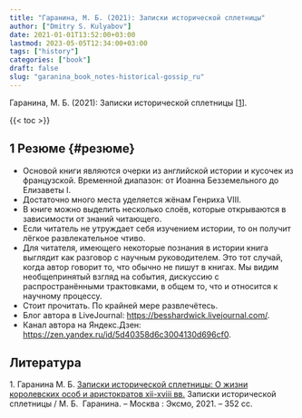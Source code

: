 ```yaml
---
title: "Гаранина, М. Б. (2021): Записки исторической сплетницы"
author: ["Dmitry S. Kulyabov"]
date: 2021-01-01T13:52:00+03:00
lastmod: 2023-05-05T12:34:00+03:00
tags: ["history"]
categories: ["book"]
draft: false
slug: "garanina_book_notes-historical-gossip_ru"
---
```


Гаранина, М. Б. (2021): Записки исторической сплетницы  [<a href="#citeproc_bib_item_1">1</a>].

<!--more-->

{{< toc >}}


## <span class="section-num">1</span> Резюме {#резюме}

-   Основой книги являются очерки из английской истории и кусочек из французской. Временной диапазон: от Иоанна Безземельного до Елизаветы I.
-   Достаточно много места уделяется жёнам Генриха VIII.
-   В книге можно выделить несколько слоёв, которые открываются в зависимости от знаний читающего.
-   Если читатель не утруждает себя изучением истории, то он получит лёгкое развлекательное чтиво.
-   Для читателя, имеющего некоторые познания в истории книга выглядит как разговор с научным руководителем. Это тот случай, когда автор говорит то, что обычно не пишут в книгах. Мы видим необщепринятый взгляд на события, дискуссию с распространёнными трактовками, в общем то, что и относится к научному процессу.
-   Стоит прочитать. По крайней мере развлечётесь.
-   Блог автора в LiveJournal: <https://besshardwick.livejournal.com/>.
-   Канал автора на Яндекс.Дзен: <https://zen.yandex.ru/id/5d40358d6c3004130d696cf0>.

## Литература

<div class="csl-bib-body">
  <div class="csl-entry"><a id="citeproc_bib_item_1"></a>1.	Гаранина М. Б. <a href="https://libgen.li/ads.php?md5=56CFC627008DE188A854F134963C6A04">Записки исторической сплетницы: О жизни королевских особ и аристократов xii-xviii вв.</a> Записки исторической сплетницы / М. Б.  Гаранина. – Москва : Эксмо, 2021. – 352 сс.</div>
</div>

